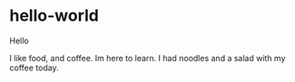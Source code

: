 # hello-world
Hello

I like food, and coffee. Im here to learn.
I had noodles and a salad with my coffee today.
